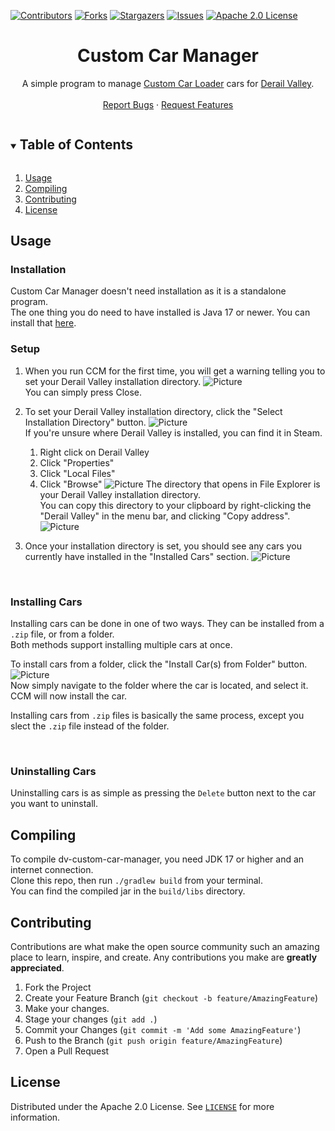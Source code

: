 [![Contributors][contributors-shield]][contributors-url]
[![Forks][forks-shield]][forks-url]
[![Stargazers][stars-shield]][stars-url]
[![Issues][issues-shield]][issues-url]
[![Apache 2.0 License][license-shield]][license-url]



<h1 align="center">Custom Car Manager</h1>
<p align="center">
  A simple program to manage <a href="https://www.nexusmods.com/derailvalley/mods/324">Custom Car Loader</a> cars for <a href="https://store.steampowered.com/app/588030">Derail Valley</a>.
  <br />
  <br />
  <a href="https://github.com/Insprill/dv-custom-car-manager/issues">Report Bugs</a>
  ·
  <a href="https://github.com/Insprill/dv-custom-car-manager/issues">Request Features</a>
</p>



<!-- TABLE OF CONTENTS -->
<details open="open">
  <summary><h2 style="display: inline-block">Table of Contents</h2></summary>
  <ol>
    <li><a href="#usage">Usage</a></li>
    <li><a href="#compiling">Compiling</a></li>
    <li><a href="#contributing">Contributing</a></li>
    <li><a href="#license">License</a></li>
  </ol>
</details>




<!-- USAGE -->

## Usage

### Installation

Custom Car Manager doesn't need installation as it is a standalone program.  
The one thing you do need to have installed is Java 17 or newer. You can install that [here](https://download.oracle.com/java/17/archive/jdk-17.0.3.1_windows-x64_bin.exe).  

### Setup

1. 
    When you run CCM for the first time, you will get a warning telling you to set your Derail Valley installation directory.
    ![Picture](https://imgur.com/DKTAK0D.png)  
    You can simply press Close.


2. 
    To set your Derail Valley installation directory, click the "Select Installation Directory" button.
    ![Picture](https://imgur.com/FaijhWX.png)  
    If you're unsure where Derail Valley is installed, you can find it in Steam.
      1. Right click on Derail Valley
      2. Click "Properties"
      3. Click "Local Files"
      4. Click "Browse"
      ![Picture](https://imgur.com/CU0hGE6.png)
      The directory that opens in File Explorer is your Derail Valley installation directory.  
      You can copy this directory to your clipboard by right-clicking the "Derail Valley" in the menu bar, and clicking "Copy address".  
      ![Picture](https://imgur.com/ARKVDEZ.png)  


3. 
    Once your installation directory is set, you should see any cars you currently have installed in the "Installed Cars" section.
    ![Picture](https://imgur.com/ojvuHPx.png)

<br>

### Installing Cars

Installing cars can be done in one of two ways. They can be installed from a `.zip` file, or from a folder.  
Both methods support installing multiple cars at once.

To install cars from a folder, click the "Install Car(s) from Folder" button.  
![Picture](https://imgur.com/kwjRoA3.png)  
Now simply navigate to the folder where the car is located, and select it. CCM will now install the car.

Installing cars from `.zip` files is basically the same process, except you slect the `.zip` file instead of the folder.

<br>

### Uninstalling Cars

Uninstalling cars is as simple as pressing the `Delete` button next to the car you want to uninstall.




<!-- Compiling -->

## Compiling

To compile dv-custom-car-manager, you need JDK 17 or higher and an internet connection.  
Clone this repo, then run `./gradlew build` from your terminal.  
You can find the compiled jar in the `build/libs` directory.




<!-- CONTRIBUTING -->

## Contributing

Contributions are what make the open source community such an amazing place to learn, inspire, and create. Any
contributions you make are **greatly appreciated**.

1. Fork the Project
2. Create your Feature Branch (`git checkout -b feature/AmazingFeature`)
3. Make your changes.
4. Stage your changes (`git add .`)
5. Commit your Changes (`git commit -m 'Add some AmazingFeature'`)
6. Push to the Branch (`git push origin feature/AmazingFeature`)
7. Open a Pull Request




<!-- LICENSE -->

## License

Distributed under the Apache 2.0 License. See [`LICENSE`][license-url] for more information.




<!-- MARKDOWN LINKS & IMAGES -->
<!-- https://www.markdownguide.org/basic-syntax/#reference-style-links -->

[contributors-shield]: https://img.shields.io/github/contributors/Insprill/dv-custom-car-manager.svg?style=for-the-badge
[contributors-url]: https://github.com/Insprill/dv-custom-car-manager/graphs/contributors
[forks-shield]: https://img.shields.io/github/forks/Insprill/dv-custom-car-manager.svg?style=for-the-badge
[forks-url]: https://github.com/Insprill/dv-custom-car-manager/network/members
[stars-shield]: https://img.shields.io/github/stars/Insprill/dv-custom-car-manager.svg?style=for-the-badge
[stars-url]: https://github.com/Insprill/dv-custom-car-manager/stargazers
[issues-shield]: https://img.shields.io/github/issues/Insprill/dv-custom-car-manager.svg?style=for-the-badge
[issues-url]: https://github.com/Insprill/dv-custom-car-manager/issues
[license-shield]: https://img.shields.io/github/license/Insprill/dv-custom-car-manager.svg?style=for-the-badge
[license-url]: https://github.com/Insprill/dv-custom-car-manager/blob/master/LICENSE
[maven-central-shield]: https://img.shields.io/maven-central/v/net.insprill/dv-custom-car-manager
[maven-central-url]: https://mvnrepository.com/artifact/net.insprill/dv-custom-car-manager
